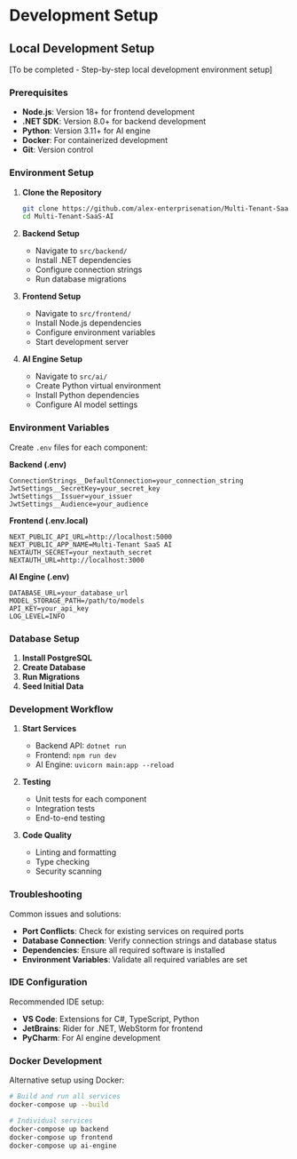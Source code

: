 # Development Setup

## Local Development Setup

[To be completed - Step-by-step local development environment setup]

### Prerequisites

- **Node.js**: Version 18+ for frontend development
- **.NET SDK**: Version 8.0+ for backend development
- **Python**: Version 3.11+ for AI engine
- **Docker**: For containerized development
- **Git**: Version control

### Environment Setup

1. **Clone the Repository**
   ```bash
   git clone https://github.com/alex-enterprisenation/Multi-Tenant-SaaS-AI.git
   cd Multi-Tenant-SaaS-AI
   ```

2. **Backend Setup**
   - Navigate to `src/backend/`
   - Install .NET dependencies
   - Configure connection strings
   - Run database migrations

3. **Frontend Setup**
   - Navigate to `src/frontend/`
   - Install Node.js dependencies
   - Configure environment variables
   - Start development server

4. **AI Engine Setup**
   - Navigate to `src/ai/`
   - Create Python virtual environment
   - Install Python dependencies
   - Configure AI model settings

### Environment Variables

Create `.env` files for each component:

**Backend (.env)**
```
ConnectionStrings__DefaultConnection=your_connection_string
JwtSettings__SecretKey=your_secret_key
JwtSettings__Issuer=your_issuer
JwtSettings__Audience=your_audience
```

**Frontend (.env.local)**
```
NEXT_PUBLIC_API_URL=http://localhost:5000
NEXT_PUBLIC_APP_NAME=Multi-Tenant SaaS AI
NEXTAUTH_SECRET=your_nextauth_secret
NEXTAUTH_URL=http://localhost:3000
```

**AI Engine (.env)**
```
DATABASE_URL=your_database_url
MODEL_STORAGE_PATH=/path/to/models
API_KEY=your_api_key
LOG_LEVEL=INFO
```

### Database Setup

1. **Install PostgreSQL**
2. **Create Database**
3. **Run Migrations**
4. **Seed Initial Data**

### Development Workflow

1. **Start Services**
   - Backend API: `dotnet run`
   - Frontend: `npm run dev`
   - AI Engine: `uvicorn main:app --reload`

2. **Testing**
   - Unit tests for each component
   - Integration tests
   - End-to-end testing

3. **Code Quality**
   - Linting and formatting
   - Type checking
   - Security scanning

### Troubleshooting

Common issues and solutions:

- **Port Conflicts**: Check for existing services on required ports
- **Database Connection**: Verify connection strings and database status
- **Dependencies**: Ensure all required software is installed
- **Environment Variables**: Validate all required variables are set

### IDE Configuration

Recommended IDE setup:

- **VS Code**: Extensions for C#, TypeScript, Python
- **JetBrains**: Rider for .NET, WebStorm for frontend
- **PyCharm**: For AI engine development

### Docker Development

Alternative setup using Docker:

```bash
# Build and run all services
docker-compose up --build

# Individual services
docker-compose up backend
docker-compose up frontend
docker-compose up ai-engine
``` 